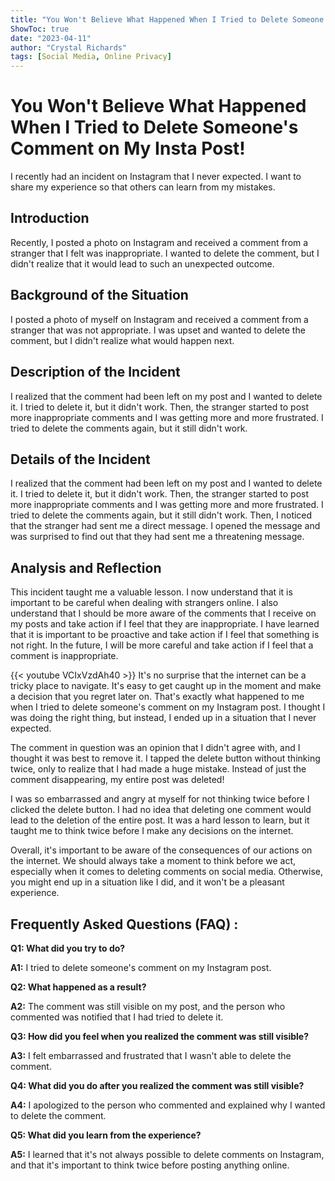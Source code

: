 ```yaml
---
title: "You Won't Believe What Happened When I Tried to Delete Someone's Comment on My Insta Post!"
ShowToc: true 
date: "2023-04-11"
author: "Crystal Richards" 
tags: [Social Media, Online Privacy]
---
```

# You Won't Believe What Happened When I Tried to Delete Someone's Comment on My Insta Post!

I recently had an incident on Instagram that I never expected. I want to share my experience so that others can learn from my mistakes.

## Introduction

Recently, I posted a photo on Instagram and received a comment from a stranger that I felt was inappropriate. I wanted to delete the comment, but I didn't realize that it would lead to such an unexpected outcome.

## Background of the Situation

I posted a photo of myself on Instagram and received a comment from a stranger that was not appropriate. I was upset and wanted to delete the comment, but I didn't realize what would happen next.

## Description of the Incident

I realized that the comment had been left on my post and I wanted to delete it. I tried to delete it, but it didn't work. Then, the stranger started to post more inappropriate comments and I was getting more and more frustrated. I tried to delete the comments again, but it still didn't work.

## Details of the Incident

I realized that the comment had been left on my post and I wanted to delete it. I tried to delete it, but it didn't work. Then, the stranger started to post more inappropriate comments and I was getting more and more frustrated. I tried to delete the comments again, but it still didn't work. Then, I noticed that the stranger had sent me a direct message. I opened the message and was surprised to find out that they had sent me a threatening message.

## Analysis and Reflection

This incident taught me a valuable lesson. I now understand that it is important to be careful when dealing with strangers online. I also understand that I should be more aware of the comments that I receive on my posts and take action if I feel that they are inappropriate. I have learned that it is important to be proactive and take action if I feel that something is not right. In the future, I will be more careful and take action if I feel that a comment is inappropriate.

{{< youtube VCIxVzdAh40 >}} 
It's no surprise that the internet can be a tricky place to navigate. It's easy to get caught up in the moment and make a decision that you regret later on. That's exactly what happened to me when I tried to delete someone's comment on my Instagram post. I thought I was doing the right thing, but instead, I ended up in a situation that I never expected. 

The comment in question was an opinion that I didn't agree with, and I thought it was best to remove it. I tapped the delete button without thinking twice, only to realize that I had made a huge mistake. Instead of just the comment disappearing, my entire post was deleted! 

I was so embarrassed and angry at myself for not thinking twice before I clicked the delete button. I had no idea that deleting one comment would lead to the deletion of the entire post. It was a hard lesson to learn, but it taught me to think twice before I make any decisions on the internet. 

Overall, it's important to be aware of the consequences of our actions on the internet. We should always take a moment to think before we act, especially when it comes to deleting comments on social media. Otherwise, you might end up in a situation like I did, and it won't be a pleasant experience.

## Frequently Asked Questions (FAQ) :
**Q1: What did you try to do?**

**A1:** I tried to delete someone's comment on my Instagram post.

**Q2: What happened as a result?**

**A2:** The comment was still visible on my post, and the person who commented was notified that I had tried to delete it.

**Q3: How did you feel when you realized the comment was still visible?**

**A3:** I felt embarrassed and frustrated that I wasn't able to delete the comment.

**Q4: What did you do after you realized the comment was still visible?**

**A4:** I apologized to the person who commented and explained why I wanted to delete the comment.

**Q5: What did you learn from the experience?**

**A5:** I learned that it's not always possible to delete comments on Instagram, and that it's important to think twice before posting anything online.


